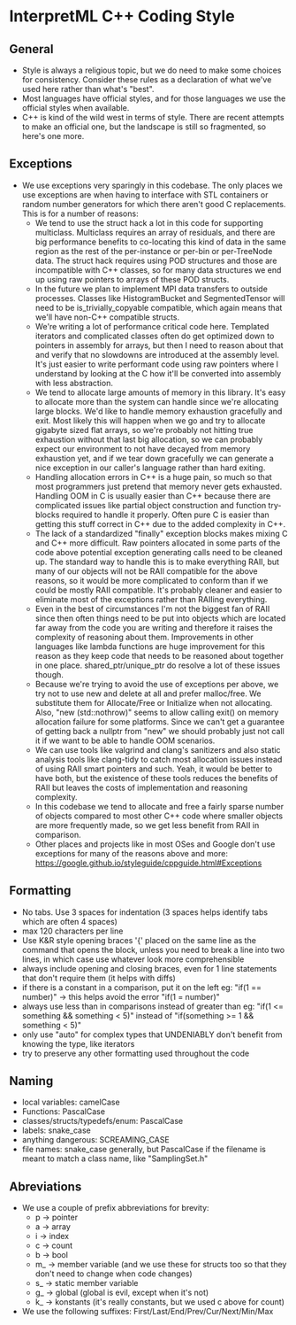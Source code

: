 # InterpretML C++ Coding Style

## General

- Style is always a religious topic, but we do need to make some choices for consistency. Consider these rules
  as a declaration of what we've used here rather than what's "best".
- Most languages have official styles, and for those languages we use the official styles when available.
- C++ is kind of the wild west in terms of style. There are recent attempts to make an official one, but the 
  landscape is still so fragmented, so here's one more.

## Exceptions

- We use exceptions very sparingly in this codebase. The only places we use exceptions are when
  having to interface with STL containers or random number generators for which there aren't good C replacements.
  This is for a number of reasons:
    - We tend to use the struct hack a lot in this code for supporting multiclass.  Multiclass requires an array
      of residuals, and there are big performance benefits to co-locating this kind of data in the same region
      as the rest of the per-instance or per-bin or per-TreeNode data.  The struct hack requires using POD
      structures and those are incompatible with C++ classes, so for many data structures we end up using
      raw pointers to arrays of these POD structs.
    - In the future we plan to implement MPI data transfers to outside processes.  Classes like HistogramBucket
      and SegmentedTensor will need to be is_trivially_copyable compatible, which again means that we'll have
      non-C++ compatible structs.
    - We're writing a lot of performance critical code here. Templated iterators and complicated classes often
      do get optimized down to pointers in assembly for arrays, but then I need to reason about that and verify that 
      no slowdowns are introduced at the assembly level.  It's just easier to write performant code using raw
      pointers where I understand by looking at the C how it'll be converted into assembly with less abstraction.
    - We tend to allocate large amounts of memory in this library.  It's easy to allocate more than the
      system can handle since we're allocating large blocks.  We'd like to handle memory exhaustion gracefully
      and exit.  Most likely this will happen when we go and try to allocate gigabyte sized flat arrays, so
      we're probably not hitting true exhaustion without that last big allocation, so we can probably expect
      our environment to not have decayed from memory exhaustion yet, and if we tear down gracefully we can
      generate a nice exception in our caller's language rather than hard exiting.
    - Handling allocation errors in C++ is a huge pain, so much so that most programmers just pretend that memory
      never gets exhausted.  Handling OOM in C is usually easier than C++ because there are complicated issues
      like partial object construction and function try-blocks required to handle it properly.  Often pure C is
      easier than getting this stuff correct in C++ due to the added complexity in C++.
    - The lack of a standardized "finally" exception blocks makes mixing C and C++ more difficult. Raw pointers
      allocated in some parts of the code above potential exception generating calls need to be cleaned up.
      The standard way to handle this is to make everything RAII, but many of our objects will not be RAII 
      compatible for the above reasons, so it would be more complicated to conform than if we could be mostly 
      RAII compatible.  It's probably cleaner and easier to eliminate most of the exceptions rather than 
      RAIIing everything.
    - Even in the best of circumstances I'm not the biggest fan of RAII since then often things need to be put
      into objects which are located far away from the code you are writing and therefore it raises the complexity
      of reasoning about them. Improvements in other languages like lambda functions are huge improvement for this 
      reason as they keep code that needs to be reasoned about together in one place.  shared_ptr/unique_ptr 
      do resolve a lot of these issues though.
    - Because we're trying to avoid the use of exceptions per above, we try not to use new and delete at all
      and prefer malloc/free.  We substitute them for Allocate/Free or Initialize when not allocating.  Also,
      "new (std::nothrow)" seems to allow calling exit() on memory allocation failure for some platforms.
      Since we can't get a guarantee of getting back a nullptr from "new" we should probably just not call it
      if we want to be able to handle OOM scenarios.
    - We can use tools like valgrind and clang's sanitizers and also static analysis tools like clang-tidy to 
      catch most allocation issues instead of using RAII smart pointers and such.  Yeah, it would be better to 
      have both, but the existence of these tools reduces the benefits of RAII but leaves the costs of 
      implementation and reasoning complexity.
    - In this codebase we tend to allocate and free a fairly sparse number of objects compared to most other C++
      code where smaller objects are more frequently made, so we get less benefit from RAII in comparison.
    - Other places and projects like in most OSes and Google don't use exceptions for many of the reasons above
      and more: https://google.github.io/styleguide/cppguide.html#Exceptions

## Formatting

- No tabs. Use 3 spaces for indentation (3 spaces helps identify tabs which are often 4 spaces)
- max 120 characters per line
- Use K&R style opening braces '{' placed on the same line as the command that opens the block, unless you need to 
  break a line into two lines, in which case use whatever look more comprehensible
- always include opening and closing braces, even for 1 line statements that don't require them (it helps with diffs)
- if there is a constant in a comparison, put it on the left 
  eg: "if(1 == number)" -> this helps avoid the error "if(1 = number)"
- always use less than in comparisons instead of greater than
  eg: "if(1 <= something && something < 5)" instead of "if(something >= 1 && something < 5)"
- only use "auto" for complex types that UNDENIABLY don't benefit from knowing the type, like iterators
- try to preserve any other formatting used throughout the code

## Naming

- local variables: camelCase
- Functions: PascalCase
- classes/structs/typedefs/enum: PascalCase
- labels: snake_case
- anything dangerous: SCREAMING_CASE
- file names: snake_case generally, but PascalCase if the filename is meant to match a class name, like "SamplingSet.h"

## Abreviations

- We use a couple of prefix abbreviations for brevity:
  - p -> pointer
  - a -> array
  - i -> index
  - c -> count
  - b -> bool
  - m_ -> member variable (and we use these for structs too so that they don't need to change when code changes)
  - s_ -> static member variable
  - g_ -> global (global is evil, except when it's not)
  - k_ -> konstants (it's really constants, but we used c above for count)
- We use the following suffixes: First/Last/End/Prev/Cur/Next/Min/Max
